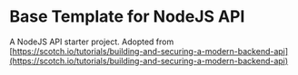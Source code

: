 Base Template for NodeJS API
============================

A NodeJS API starter project.
Adopted from [https://scotch.io/tutorials/building-and-securing-a-modern-backend-api](https://scotch.io/tutorials/building-and-securing-a-modern-backend-api)
